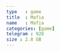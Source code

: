 ```yaml
---
type   : game
title  : Mafia
name   : Mafia
categories: [game]
telegram : 928
size : 2.8 GB
---
```



